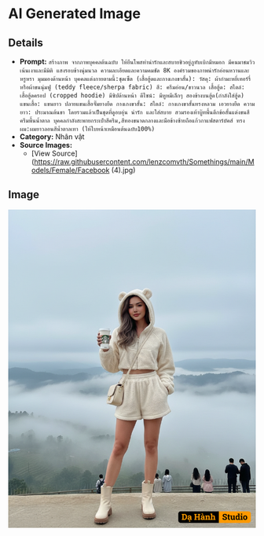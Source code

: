 # AI Generated Image

## Details
- **Prompt:** `สร้างภาพ จากภาพบุคคลต้นฉบับ ให้ยืนโพสท่าน่ารักและสบายชิวอยู่ภูทับเบิกมีหมอก มีคนมาชมวิว เน้นเงาและมีมิติ แสงรอบข้างนุ่มนวล ความละเอียดและความคมชัด 8K องค์รวมของภาพน่ารักอ่อนหวานและหรูหรา มุมมองด้านหน้า บุคคลแต่งกายตามนี้:ชุดเซ็ต (เสื้อฮู้ดและกางเกงขาสั้น):
วัสดุ: ผ้ากำมะหยี่เทอร์รี่หรือผ้าขนนุ่มฟู (teddy fleece/sherpa fabric)
สี: ครีมอ่อน/ขาวนวล
เสื้อฮู้ด:
สไตล์: เสื้อฮู้ดครอป (cropped hoodie) มีซิปด้านหน้า
ดีไซน์: มีหูหมีเล็กๆ สองข้างบนฮู้ด(กำลังใส่ฮู้ด)
แขนเสื้อ: แขนยาว ปลายแขนเสื้อจั๊มยางยืด
กางเกงขาสั้น:
สไตล์: กางเกงขาสั้นทรงหลวม เอวยางยืด
ความยาว: ประมาณต้นขา
โดยรวมแล้วเป็นชุดที่ดูอบอุ่น น่ารัก และใส่สบาย สวมรองเท้าบู๊ทพื้นตึกข้อสั้นแต่งขนสีครีมพื้นน้ำตาล บุคคลกำลังสะพายกระเป๋าสีครีม,สีทองขนาดกลางและมือข้างซ้ายถือแก้วกาแฟสตาร์บัคส์
ทรงผม:ผมยาวลอนสีน้ำตาลเทา
(ให้ใบหน้าเหมือนต้นฉบับ100%) `
- **Category:** Nhân vật
- **Source Images:**
  - [View Source](https://raw.githubusercontent.com/lenzcomvth/Somethings/main/Models/Female/Facebook (4).jpg)

## Image
![AI Generated Image](./image-2025-10-17T04-31-44-059Z-20clr.png)
